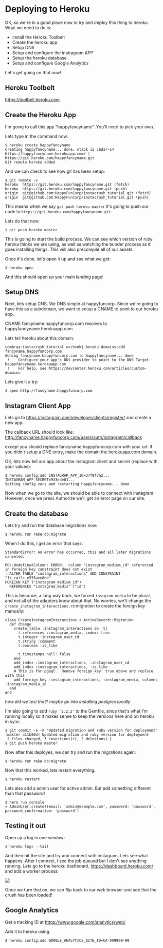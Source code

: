 # Deploying to Heroku

OK, so we're in a good place now to try and deploy this thing to heroku.  What we need to do is:

- Install the Heroku Toolbelt
- Create the heroku app
- Setup DNS
- Setup and configure the instragram APP
- Setup the heroku database
- Setup and configure Google Analytics

Let's get going on that now!

## Heroku Toolbelt

https://toolbelt.heroku.com

## Create the Heroku App

I'm going to call this app "happyfancyname".  You'll need to pick your own.

Lets type in the command now:
```
$ heroku create happyfancyname
Creating happyfancyname... done, stack is cedar-14
https://happyfancyname.herokuapp.com/ | https://git.heroku.com/happyfancyname.git
Git remote heroku added
```

And we can check to see how git has been setup:

```
$ git remote -v
heroku	https://git.heroku.com/happyfancyname.git (fetch)
heroku	https://git.heroku.com/happyfancyname.git (push)
origin	git@github.com:HappyFunCorp/instacrush_tutorial.git (fetch)
origin	git@github.com:HappyFunCorp/instacrush_tutorial.git (push)
```

This means when we say `git push heroku master` it's going to push our code to `https://git.heroku.com/happyfancyname.git`.

Lets do that now:

```
$ git push heroku master
```


This is going to start the build process.  We can see which version of ruby heroku thinks we are using, as well as watching the bunder process as it goes installing things.  This will also precompile all of our assets.

Once it's done, let's open it up and see what we get:

```
$ heroku open
```

And this should open up your main landing page! 

## Setup DNS

Next, lets setup DNS.  We DNS simple at happyfuncorp.  Since we're going to have this as a subdomain, we want to setup a CNAME to point to our heroku app.

CNAME fancyname.happyfuncorp.com resolves to happyfancyname.herokuapp.com

Lets tell heroku about this domain:

```
combray:instacrush_tutorial wschenk$ heroku domains:add fancyname.happyfuncorp.com
Adding fancyname.happyfuncorp.com to happyfancyname... done
 !    Configure your app's DNS provider to point to the DNS Target happyfancyname.herokuapp.com
 !    For help, see https://devcenter.heroku.com/articles/custom-domains
```

Lets give it a try:

```
$ open http://fancyname.happyfuncorp.com
```

## Instagram Client App

Lets go to  https://instagram.com/developer/clients/register/ and create a new app.

The callback URL should look like:
http://fancyname.happyfuncorp.com/users/auth/instagram/callback

except you should replace fancyname.happyfuncorp.com with your url.  If you didn't setup a DNS entry, make the domain the herokuapp.com domain.

OK, lets now tell our app about the instagram client and secret (replace with your values):

```
$ heroku config:add INSTAGRAM_APP_ID=37f9f7a2...  INSTAGRAM_APP_SECRET=933ede01...
Setting config vars and restarting happyfancyname... done
```

Now when we go to the site, we should be able to connect with instagram. However, once we press Authorize we'll get an error page on our site.

## Create the database

Lets try and run the database migrations now:

```
$ heroku run rake db:migrate
```

When I do this, I get an error that says:

```
StandardError: An error has occurred, this and all later migrations canceled:

PG::UndefinedColumn: ERROR:  column "instagram_medium_id" referenced in foreign key constraint does not exist
: ALTER TABLE "instagram_interactions" ADD CONSTRAINT "fk_rails_e556aee8de"
FOREIGN KEY ("instagram_medium_id")
  REFERENCES "instagram_media" ("id")
```

This is because, a long way back, we forced `instgram_media` to be plural, and not all of the adaptors know about that.  No worries, we'll change the `create_instagram_interactions.rb` migration to create the foreign key manually:

```
class CreateInstagramInteractions < ActiveRecord::Migration
  def change
    create_table :instagram_interactions do |t|
      t.references :instagram_media, index: true
      t.integer :instagram_user_id
      t.string :comment
      t.boolean :is_like

      t.timestamps null: false
    end
    add_index :instagram_interactions, :instagram_user_id
    add_index :instagram_interactions, :is_like
    # This is for pgsql.  Remove foreign_key: true above and replace with this
    add_foreign_key :instagram_interactions, :instagram_media, column: :instagram_media_id
  end
end
```


_how did we test that?  maybe go into installing postgres locally_


I'm also going to add `ruby '2.2.2'` to the Gemfile, since that's what I'm running locally so it makes sense to keep the versions here and on heroku in sync.  

```
$ git commit -a -m "Updated migration and ruby version for deployment"
[master a11b00d] Updated migration and ruby version for deployment
 2 files changed, 3 insertions(+), 2 deletions(-)
$ git push heroku master
```

Now after this deployes, we can try and run the migrations again:

```
$ heroku run rake db:migrate
```

Now that this worked, lets restart everything.

```
$ heroku restart
```

Lets also add a admin user for active admin.  But add something different than that password!

```
$ hero run console
> AdminUser.create!(email: 'admin@example.com', password: 'password', password_confirmation: 'password')
```

## Testing it out

Open up a log in one window:

```
$ heroku logs --tail
```

And then hit the site and try and connect with instagram.  Lets see what happens.  After I connect, I see the job queued but I don't see anything running.  Lets go to the heroku dashboard, https://dashboard.heroku.com/ and add a worker process:

![](happyfancyname_·_Resources___Heroku.jpg)

Once we turn that on, we can flip back to our web browser and see that the crush has been loaded!

## Google Analytics

Get a tracking ID at https://www.google.com/analytics/web/

Add it to heroku using:

```
$ heroku config:add GOOGLE_ANALYTICS_SITE_ID=UA-999999-99
```

